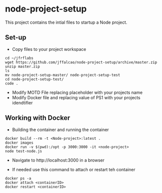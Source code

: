 # node-project-setup

This project contains the intial files to startup a Node project.

## Set-up

- Copy files to your project workspace
```
cd ~/jfrflabs
wget https://github.com/jffalcao/node-project-setup/archive/master.zip
unzip master.zip
ls 
mv node-project-setup-master/ node-project-setup-test
cd node-project-setup-test/
code .
```
- Modify MOTD File replacing placeholder with your projects name
- Modify Docker file and replacing value of PS1 with your projects idendtifier

## Working with Docker

- Building the container and running the container
```
docker build --rm -t <Node-project>:latest .
docker images
docker run -v $(pwd):/opt -p 3000:3000 -it <node-project>
node test-node.js
```
- Navigate to http://localhost:3000 in a browser

- If needed use this command to attach or restart teh container
```
docker ps -a
docker attach <containerID>
docker restart <containerID>
```

